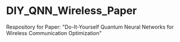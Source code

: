 # DIY_QNN_Wireless_Paper
Respository for Paper: "Do-It-Yourself Quantum Neural Networks for Wireless Communication Optimization"
